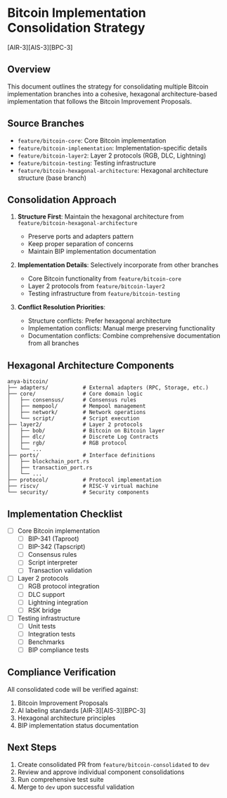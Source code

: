 # Bitcoin Implementation Consolidation Strategy

[AIR-3][AIS-3][BPC-3]

## Overview

This document outlines the strategy for consolidating multiple Bitcoin implementation branches into a cohesive, hexagonal architecture-based implementation that follows the Bitcoin Improvement Proposals.

## Source Branches

- `feature/bitcoin-core`: Core Bitcoin implementation
- `feature/bitcoin-implementation`: Implementation-specific details
- `feature/bitcoin-layer2`: Layer 2 protocols (RGB, DLC, Lightning)
- `feature/bitcoin-testing`: Testing infrastructure
- `feature/bitcoin-hexagonal-architecture`: Hexagonal architecture structure (base branch)

## Consolidation Approach

1. **Structure First**: Maintain the hexagonal architecture from `feature/bitcoin-hexagonal-architecture`
   - Preserve ports and adapters pattern
   - Keep proper separation of concerns
   - Maintain BIP implementation documentation

2. **Implementation Details**: Selectively incorporate from other branches
   - Core Bitcoin functionality from `feature/bitcoin-core`
   - Layer 2 protocols from `feature/bitcoin-layer2`
   - Testing infrastructure from `feature/bitcoin-testing`

3. **Conflict Resolution Priorities**:
   - Structure conflicts: Prefer hexagonal architecture
   - Implementation conflicts: Manual merge preserving functionality
   - Documentation conflicts: Combine comprehensive documentation from all branches

## Hexagonal Architecture Components

```
anya-bitcoin/
├── adapters/           # External adapters (RPC, Storage, etc.)
├── core/               # Core domain logic
│   ├── consensus/      # Consensus rules
│   ├── mempool/        # Mempool management
│   ├── network/        # Network operations
│   └── script/         # Script execution
├── layer2/             # Layer 2 protocols
│   ├── bob/            # Bitcoin on Bitcoin layer
│   ├── dlc/            # Discrete Log Contracts
│   ├── rgb/            # RGB protocol
│   └── ...
├── ports/              # Interface definitions
│   ├── blockchain_port.rs
│   ├── transaction_port.rs
│   └── ...
├── protocol/           # Protocol implementation
├── riscv/              # RISC-V virtual machine
└── security/           # Security components
```

## Implementation Checklist

- [ ] Core Bitcoin implementation
  - [ ] BIP-341 (Taproot)
  - [ ] BIP-342 (Tapscript)
  - [ ] Consensus rules
  - [ ] Script interpreter
  - [ ] Transaction validation

- [ ] Layer 2 protocols
  - [ ] RGB protocol integration
  - [ ] DLC support
  - [ ] Lightning integration
  - [ ] RSK bridge

- [ ] Testing infrastructure
  - [ ] Unit tests
  - [ ] Integration tests
  - [ ] Benchmarks
  - [ ] BIP compliance tests

## Compliance Verification

All consolidated code will be verified against:

1. Bitcoin Improvement Proposals
2. AI labeling standards [AIR-3][AIS-3][BPC-3]
3. Hexagonal architecture principles
4. BIP implementation status documentation

## Next Steps

1. Create consolidated PR from `feature/bitcoin-consolidated` to `dev`
2. Review and approve individual component consolidations
3. Run comprehensive test suite
4. Merge to `dev` upon successful validation
